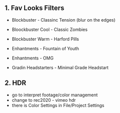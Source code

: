 ## 1. Fav Looks Filters
- Blockbuster - Classinc Tension (blur on the edges) 
- Bloockbuster Cool - Classic Zombies 
- Blockbuster Warm - Harford Pills

- Enhantments - Fountain of Youth
- Enhantments - OMG
- Gradin Headstarters - Minimal Grade Headstart
## 2. HDR
- go to interpret footage/color management
- change to rec2020 - vimeo hdr
- there is Color Settings in File/Project Settings

